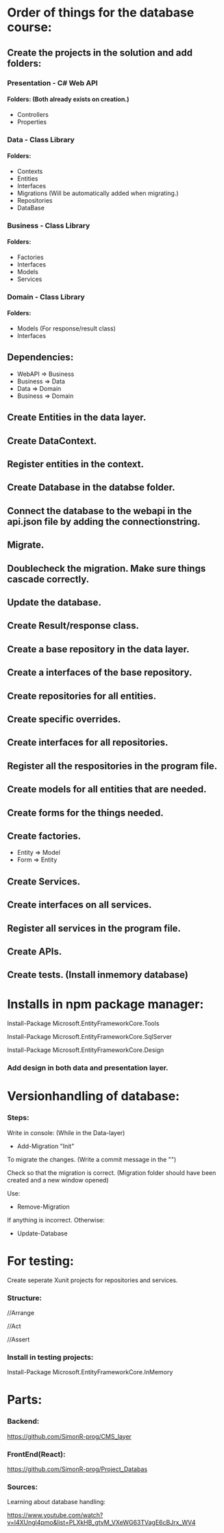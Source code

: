 # Order of things for the database course:
## Create the projects in the solution and add folders:

### Presentation - C# Web API
#### Folders: (Both already exists on creation.)
- Controllers
- Properties

### Data - Class Library
#### Folders:
- Contexts
- Entities
- Interfaces
- Migrations (Will be automatically added when migrating.)
- Repositories
- DataBase

### Business - Class Library
#### Folders:
- Factories
- Interfaces
- Models
- Services

### Domain - Class Library
#### Folders:
- Models (For response/result class)
- Interfaces

## Dependencies:
- WebAPI => Business
- Business => Data
- Data => Domain
- Business => Domain

## Create Entities in the data layer.
## Create DataContext.
## Register entities in the context.
## Create Database in the databse folder.
## Connect the database to the webapi in the api.json file by adding the connectionstring.
## Migrate.
## Doublecheck the migration. Make sure things cascade correctly.
## Update the database.
## Create Result/response class.
## Create a base repository in the data layer.
## Create a interfaces of the base repository.
## Create repositories for all entities.
## Create specific overrides.
## Create interfaces for all repositories.
## Register all the respositories in the program file.
## Create models for all entities that are needed.
## Create forms for the things needed.
## Create factories.
- Entity => Model
- Form => Entity
## Create Services.
## Create interfaces on all services.
## Register all services in the program file.
## Create APIs.

## Create tests. (Install inmemory database)













# Installs in npm package manager:

Install-Package Microsoft.EntityFrameworkCore.Tools

Install-Package Microsoft.EntityFrameworkCore.SqlServer

Install-Package Microsoft.EntityFrameworkCore.Design

### Add design in both data and presentation layer.

# Versionhandling of database:

### Steps: 

Write in console: (While in the Data-layer)

- Add-Migration "Init"

To migrate the changes. (Write a commit message in the "")

Check so that the migration is correct. (Migration folder should have been created and a new window opened)

Use:

- Remove-Migration

If anything is incorrect. Otherwise:

- Update-Database


# For testing:

Create seperate Xunit projects for repositories and services.


### Structure:

//Arrange

//Act

//Assert


### Install in testing projects:

Install-Package Microsoft.EntityFrameworkCore.InMemory































# Parts:

### Backend:

https://github.com/SimonR-prog/CMS_layer

### FrontEnd(React):

https://github.com/SimonR-prog/Project_Databas

### Sources:

Learning about database handling: 

https://www.youtube.com/watch?v=l4XUngl4pmo&list=PLXkHB_gtvM_VXeWG63TVagE6cBJrx_WV4
